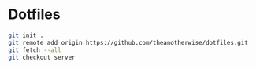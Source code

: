 # Dotfiles

```bash
git init .
git remote add origin https://github.com/theanotherwise/dotfiles.git
git fetch --all
git checkout server
```
